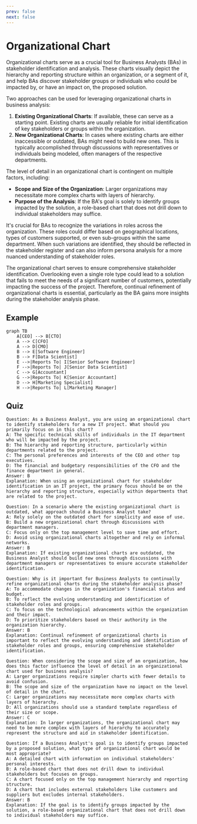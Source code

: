 ```yaml
---
prev: false
next: false
---
```


# Organizational Chart

Organizational charts serve as a crucial tool for Business Analysts (BAs) in stakeholder identification and analysis. These charts visually depict the hierarchy and reporting structure within an organization, or a segment of it, and help BAs discover stakeholder groups or individuals who could be impacted by, or have an impact on, the proposed solution.

Two approaches can be used for leveraging organizational charts in business analysis:

1. **Existing Organizational Charts**: If available, these can serve as a starting point. Existing charts are usually reliable for initial identification of key stakeholders or groups within the organization.
2. **New Organizational Charts**: In cases where existing charts are either inaccessible or outdated, BAs might need to build new ones. This is typically accomplished through discussions with representatives or individuals being modeled, often managers of the respective departments.

The level of detail in an organizational chart is contingent on multiple factors, including:

- **Scope and Size of the Organization**: Larger organizations may necessitate more complex charts with layers of hierarchy.
- **Purpose of the Analysis**: If the BA's goal is solely to identify groups impacted by the solution, a role-based chart that does not drill down to individual stakeholders may suffice.

It's crucial for BAs to recognize the variations in roles across the organization. These roles could differ based on geographical locations, types of customers supported, or even sub-groups within the same department. When such variations are identified, they should be reflected in the stakeholder register and can also inform persona analysis for a more nuanced understanding of stakeholder roles.

The organizational chart serves to ensure comprehensive stakeholder identification. Overlooking even a single role type could lead to a solution that fails to meet the needs of a significant number of customers, potentially impacting the success of the project. Therefore, continual refinement of organizational charts is essential, particularly as the BA gains more insights during the stakeholder analysis phase.

## Example

```mermaid
graph TB
    A[CEO] --> B[CTO]
    A --> C[CFO]
    A --> D[CMO]
    B --> E[Software Engineer]
    B --> F[Data Scientist]
    E -->|Reports To| I[Senior Software Engineer]
    F -->|Reports To| J[Senior Data Scientist]
    C --> G[Accountant]
    G -->|Reports To| K[Senior Accountant]
    D --> H[Marketing Specialist]
    H -->|Reports To| L[Marketing Manager]
```

## Quiz

```quiz
Question: As a Business Analyst, you are using an organizational chart to identify stakeholders for a new IT project. What should you primarily focus on in this chart?
A: The specific technical skills of individuals in the IT department who will be impacted by the project.
B: The hierarchy and reporting structure, particularly within departments related to the project.
C: The personal preferences and interests of the CEO and other top executives.
D: The financial and budgetary responsibilities of the CFO and the finance department in general.
Answer: B
Explanation: When using an organizational chart for stakeholder identification in an IT project, the primary focus should be on the hierarchy and reporting structure, especially within departments that are related to the project.

Question: In a scenario where the existing organizational chart is outdated, what approach should a Business Analyst take?
A: Rely solely on the outdated chart for simplicity and ease of use.
B: Build a new organizational chart through discussions with department managers.
C: Focus only on the top management level to save time and effort.
D: Avoid using organizational charts altogether and rely on informal networks.
Answer: B
Explanation: If existing organizational charts are outdated, the Business Analyst should build new ones through discussions with department managers or representatives to ensure accurate stakeholder identification.

Question: Why is it important for Business Analysts to continually refine organizational charts during the stakeholder analysis phase?
A: To accommodate changes in the organization's financial status and budget.
B: To reflect the evolving understanding and identification of stakeholder roles and groups.
C: To focus on the technological advancements within the organization and their impact.
D: To prioritize stakeholders based on their authority in the organization hierarchy.
Answer: B
Explanation: Continual refinement of organizational charts is important to reflect the evolving understanding and identification of stakeholder roles and groups, ensuring comprehensive stakeholder identification.

Question: When considering the scope and size of an organization, how does this factor influence the level of detail in an organizational chart used for business analysis?
A: Larger organizations require simpler charts with fewer details to avoid confusion.
B: The scope and size of the organization have no impact on the level of detail in the chart.
C: Larger organizations may necessitate more complex charts with layers of hierarchy.
D: All organizations should use a standard template regardless of their size or scope.
Answer: C
Explanation: In larger organizations, the organizational chart may need to be more complex with layers of hierarchy to accurately represent the structure and aid in stakeholder identification.

Question: If a Business Analyst's goal is to identify groups impacted by a proposed solution, what type of organizational chart would be most appropriate?
A: A detailed chart with information on individual stakeholders' personal interests.
B: A role-based chart that does not drill down to individual stakeholders but focuses on groups.
C: A chart focused only on the top management hierarchy and reporting structure.
D: A chart that includes external stakeholders like customers and suppliers but excludes internal stakeholders.
Answer: B
Explanation: If the goal is to identify groups impacted by the solution, a role-based organizational chart that does not drill down to individual stakeholders may suffice.

```
